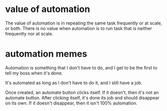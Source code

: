 # value of automation
The value of automation is in repeating the same task frequently or at scale, or both.
There is no value when automation is to run task that is neither frequenlty nor at scale.


# automation memes
Automation is something that I don't have to do, and I get to be the first to tell my boss when it's done.

It's automated as long as I don't have to do it, and I still have a job.

Once created, an automate button clicks itself. If it doesn't, then it's not an automate button.
After clicking itself, it's done its job and should disappear on its own. If it doesn't disappear, then it isn't 100% automation.

